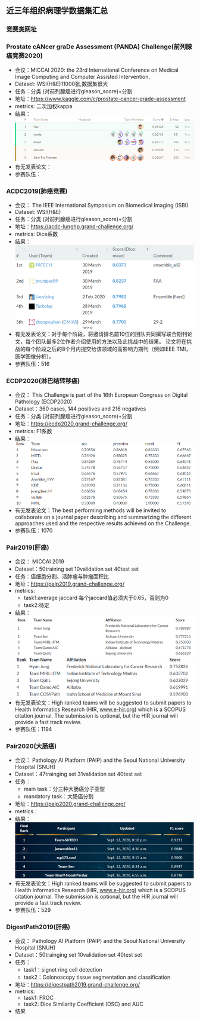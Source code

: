 ## 近三年组织病理学数据集汇总

### [竞赛类网址](https://grand-challenge.org)

### Prostate cANcer graDe Assessment (PANDA) Challenge(前列腺癌竞赛2020)
   * 会议：MICCAI 2020: the 23rd International Conference on Medical Image Computing and Computer Assisted Intervention.
   * Dataset: WSI(H&E)11000张,数据集很大
   * 任务：分类 (对前列腺癌进行gleason_score)+分割
   * 地址：https://www.kaggle.com/c/prostate-cancer-grade-assessment
   * metrics: 二次加权kappa
   * 结果：![PNADA](https://github.com/yzh741/Medical-Image-contest/blob/master/image-store/PNADA.png)
   * 有无发表论文：
   * 参赛队伍：
   
   
### ACDC2019(肺癌竞赛)    
  * 会议： The IEEE International Symposium on Biomedical Imaging (ISBI)
  * Dataset: WSI(H&E)       
  * 任务：分类 (对前列腺癌进行gleason_score)+分割    
  * 地址：https://acdc-lunghp.grand-challenge.org/   
  * metrics: Dice系数  
  * 结果：![ACDC2019](https://github.com/yzh741/Medical-Image-contest/blob/master/image-store/ACDC2019.png)    
  * 有无发表论文：对于每个阶段，将邀请排名前10位的团队共同撰写联合期刊论文，每个团队最多2位作者介绍使用的方法以及此挑战中的结果。 论文将在挑战的每个阶段之后的8个月内提交给该领域的高影响力期刊（例如IEEE TMI，医学图像分析）。
  * 参赛队伍：516
  
  
### ECDP2020(淋巴结转移癌)
  * 会议： This Challenge is part of the 16th European Congress on Digital Pathology (ECDP2020)
  * Dataset：360 cases, 144 positives and 216 negatives       
  * 任务：分类 (对前列腺癌进行gleason_score)+分割
  * 地址：https://ecdp2020.grand-challenge.org/    
  * metrics: F1系数
  * 结果：![ECDP2020](https://github.com/yzh741/Medical-Image-contest/blob/master/image-store/EDCP2020.png)  
  * 有无发表论文：The best performing methods will be invited to collaborate on a journal paper describing and summarizing the different approaches used and the respective results achieved on the Challenge.
  * 参赛队伍：1070
  
  
### Pair2019(肝癌)
  * 会议： MICCAI 2019
  * Dataset：50training set   10validation set  40test set       
  * 任务：癌细胞分割、活肿瘤与肿瘤面积比
  * 地址：https://paip2019.grand-challenge.org/ 
  * metrics: 
    * task1:average jaccard   每个jaccard值必须大于0.65，否则为0
    * task2:待定
  * 结果：![pair2019_task1](https://github.com/yzh741/Medical-Image-contest/blob/master/image-store/pair2019_task1.png)
          ![pair2019_task2](https://github.com/yzh741/Medical-Image-contest/blob/master/image-store/pair2019_task2.png)
  * 有无发表论文：High ranked teams will be suggested to submit papers to Health Informatics Research (HIR, www.e-hir.org) which is a SCOPUS citation journal. The submission is optional, but the HIR journal will provide a fast track review.
  * 参赛队伍：1194
 
### Pair2020(大肠癌)
  * 会议： Pathology AI Platform (PAIP) and the Seoul National University Hospital (SNUH)
  * Dataset：47trainging set  31validation set  40test set
  * 任务：
    * main task：分三种大肠癌分子亚型
    * mandatory task：大肠癌分割
  * 地址：https://paip2020.grand-challenge.org/
  * metrics：
  * 结果：![pair2020](https://github.com/yzh741/Medical-Image-contest/blob/master/image-store/pair2020.png)
  * 有无发表论文：High ranked teams will be suggested to submit papers to Health Informatics Research (HIR, www.e-hir.org) which is a SCOPUS citation journal. The submission is optional, but the HIR journal will provide a fast track review.
  * 参赛队伍：529

### DigestPath2019(肝癌)   
  * 会议： Pathology AI Platform (PAIP) and the Seoul National University Hospital (SNUH)
  * Dataset：50trainging set  10validation set  40test set
  * 任务：
      * task1：signet ring cell detection
      * task2：Colonoscopy tissue segmentation and classification
  * 地址：https://digestpath2019.grand-challenge.org/
  * metrics:
    * task1: FROC
    * task2: Dice Similarity Coefficient (DSC) and AUC
  * 结果
